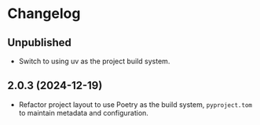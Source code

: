 # Changelog

## Unpublished

- Switch to using uv as the project build system.

## 2.0.3 (2024-12-19)

- Refactor project layout to use Poetry as the build system, `pyproject.tom` to maintain metadata and configuration.
